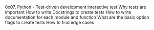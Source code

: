 0x07. Python - Test-driven development
interactive test
Why tests are important
How to write Docstrings to create tests
How to write documentation for each module and function
What are the basic option flags to create tests
How to find edge cases
